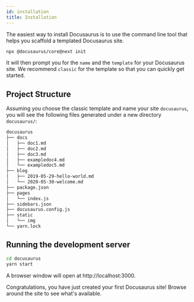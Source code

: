 ```yaml
---
id: installation
title: Installation
---
```


The easiest way to install Docusaurus is to use the command line tool that helps you scaffold a templated Docusaurus site.

```bash
npx @docusaurus/core@next init
```

It will then prompt you for the `name` and the `template` for your Docusaurus site. We recommend `classic` for the template so that you can quickly get started. 

## Project Structure

Assuming you choose the classic template and name your site `docusaurus`, you will see the following files generated under a new directory `docusaurus/`:

```md
docusaurus
├── docs
│   ├── doc1.md
│   ├── doc2.md
│   ├── doc3.md
│   ├── exampledoc4.md
│   └── exampledoc5.md
├── blog
│   ├── 2019-05-29-hello-world.md
│   └── 2020-05-30-welcome.md
├── package.json
├── pages
│   └── index.js
├── sidebars.json
├── docusaurus.config.js
├── static
│   └── img
└── yarn.lock
```

## Running the development server

```bash
cd docusaurus
yarn start
```

A browser window will open at http://localhost:3000.

Congratulations, you have just created your first Docusaurus site! 
Browse around the site to see what's available.
